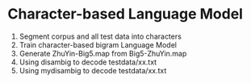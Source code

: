 # Character-based Language Model

1. Segment corpus and all test data into characters
2. Train character-based bigram Language Model
3. Generate ZhuYin-Big5.map from Big5-ZhuYin.map
4. Using disambig to decode testdata/xx.txt
4. Using mydisambig to decode testdata/xx.txt
